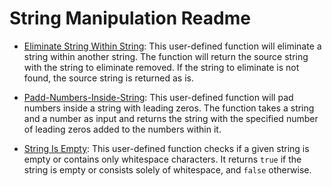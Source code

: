 # String Manipulation Readme

- [Eliminate String Within String](Eliminate-String-Within-String.md): 
  This user-defined function will eliminate a string within another string. The function will return the source string with the string to eliminate removed. If the string to eliminate is not found, the source string is returned as is.

- [Padd-Numbers-Inside-String](Padd-Numbers-Inside-String.md): 
  This user-defined function will pad numbers inside a string with leading zeros. The function takes a string and a number as input and returns the string with the specified number of leading zeros added to the numbers within it.

- [String Is Empty](String-Is-Empty.md): 
  This user-defined function checks if a given string is empty or contains only whitespace characters. It returns `true` if the string is empty or consists solely of whitespace, and `false` otherwise.
